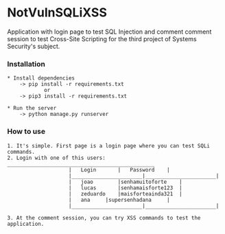 # NotVulnSQLiXSS
Application with login page to test SQL Injection and comment comment session to test Cross-Site Scripting for the third project of Systems Security's subject.

### Installation
	* Install dependencies
		-> pip install -r requirements.txt
				or
		-> pip3 install -r requirements.txt

	* Run the server
		-> python manage.py runserver

### How to use
	1. It's simple. First page is a login page where you can test SQLi commands.
	2. Login with one of this users:  	________________________________________________
						|	Login		|	Password	|
						|_______________________|_______________________|
						|	joao		|senhamuitoforte	|
						|	lucas		|senhamaisforte123	|
						|	zeduardo	|maisforteainda321	|
						|	ana		|supersenhadana		|
						|_______________________|_______________________|

	3. At the comment session, you can try XSS commands to test the application.

